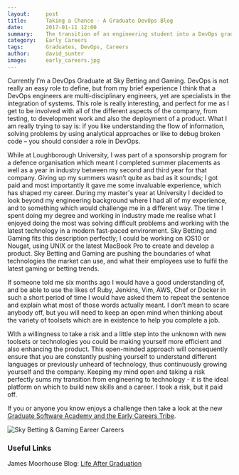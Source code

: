 ```yaml
---
layout:     post
title:      Taking a Chance - A Graduate DevOps Blog
date:       2017-01-11 12:00
summary:    The transition of an engineering student into a DevOps graduate, through the Software Academy at Sky Betting and Gaming. 
category:   Early Careers
tags:       Graduates, DevOps, Careers
author:     david_sunter
image:      early_careers.jpg
---
```


Currently I’m a DevOps Graduate at Sky Betting and Gaming. DevOps is not really an easy role to define, but from my brief experience I think that a DevOps engineers are multi-disciplinary engineers, yet are specialists in the integration of systems. This role is really interesting, and perfect for me as I get to be involved with all of the different aspects of the company, from testing, to development work and also the deployment of a product. What I am really trying to say is: if you like understanding the flow of information, solving problems by using analytical approaches or like to debug broken code – you should consider a role in DevOps.

While at Loughborough University, I was part of a sponsorship program for a defence organisation which meant I completed summer placements as well as a year in industry between my second and third year for that company. Giving up my summers wasn’t quite as bad as it sounds; I got paid and most importantly it gave me some invaluable experience, which has shaped my career. During my master's year at University I decided to look beyond my engineering background where I had all of my experience, and to something which would challenge me in a different way. The time I spent doing my degree and working in industry made me realise what I enjoyed doing the most was solving difficult problems and working with the latest technology in a modern fast-paced environment. Sky Betting and Gaming fits this description perfectly; I could be working on iOS10 or Nougat, using UNIX or the latest MacBook Pro to create and develop a product. Sky Betting and Gaming are pushing the boundaries of what technologies the market can use, and what their employees use to fulfil the latest gaming or betting trends. 

If someone told me six months ago I would have a good understanding of, and be able to use the likes of Ruby, Jenkins, Vim, AWS, Chef or Docker in such a short period of time I would have asked them to repeat the sentence and explain what most of those words actually meant. I don’t mean to scare anybody off, but you will need to keep an open mind when thinking about the variety of toolsets which are in existence to help you complete a job. 

With a willingness to take a risk and a little step into the unknown with new toolsets or technologies you could be making yourself more efficient and also enhancing the product. This open-minded approach will consequently ensure that you are constantly pushing yourself to understand different languages or previously unheard of technology, thus continuously growing yourself and the company. Keeping my mind open and taking a risk perfectly sums my transition from engineering to technology - it is the ideal platform on which to build new skills and a career. I took a risk, but it paid off. 

If you or anyone you know enjoys a challenge then take a look at the new [Graduate Software Academy and the Early Careers Tribe](https://skybetcareers.com/our-tribes/early-careers-tribe).

![Sky Betting & Gaming Eareer Careers](/images/early_careers.jpg "Sky Betting & Gaming Early Careers")

### Useful Links
James Moorhouse Blog: [Life After Graduation](/2016/03/16/life-after-graduation/)
